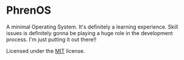 # PhrenOS

A minimal Operating System. It's definitely a learning experience.
Skill issues is definitely gonna be playing a huge role in the development
process. I'm just putting it out there!!

Licensed under the [MIT](LICENSE) license.
